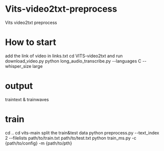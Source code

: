 # Vits-video2txt-preprocess
Vits video2txt preprocess
# How to start
add the link of video in links.txt 
cd VITS-video2txt and run download_video.py
python long_audio_transcribe.py --languages C --whisper_size large 
# output
traintext & trainwaves
# train
cd ..
cd vits-main 
split the train&test data
python preprocess.py --text_index 2 --filelists path/to/train.txt path/to/test.txt
python train_ms.py -c {path/to/config} -m {path/to/pth}

